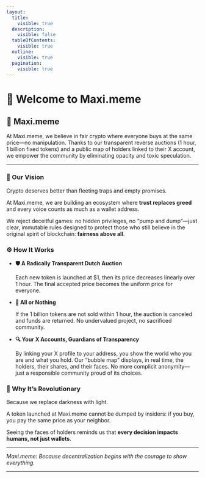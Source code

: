 ```yaml
---
layout:
  title:
    visible: true
  description:
    visible: false
  tableOfContents:
    visible: true
  outline:
    visible: true
  pagination:
    visible: true
---
```


# 🤟 Welcome to Maxi.meme

## 🚀 Maxi.meme&#x20;

At Maxi.meme, we believe in fair crypto where everyone buys at the same price—no manipulation. Thanks to our transparent reverse auctions (1 hour, 1 billion fixed tokens) and a public map of holders linked to their X account, we empower the community by eliminating opacity and toxic speculation.

***

### 🌟 Our Vision

Crypto deserves better than fleeting traps and empty promises.

At Maxi.meme, we are building an ecosystem where **trust replaces greed** and every voice counts as much as a wallet address.

We reject deceitful games: no hidden privileges, no “pump and dump”—just clear, immutable rules designed to protect those who still believe in the original spirit of blockchain: **fairness above all**.

### ⚙️ How It Works

*   **🛡️ A Radically Transparent Dutch Auction**

    Each new token is launched at $1, then its price decreases linearly over 1 hour. The final accepted price becomes the uniform price for everyone.
*   **🎯 All or Nothing**

    If the 1 billion tokens are not sold within 1 hour, the auction is canceled and funds are returned. No undervalued project, no sacrificed community.
*   **🔍 Your X Accounts, Guardians of Transparency**

    By linking your X profile to your address, you show the world who you are and what you hold. Our “bubble map” displays, in real time, the holders, their shares, and their faces. No more complicit anonymity—just a responsible community proud of its choices.

### 🚀 Why It’s Revolutionary

Because we replace darkness with light.

A token launched at Maxi.meme cannot be dumped by insiders: if you buy, you pay the same price as your neighbor.

Seeing the faces of holders reminds us that **every decision impacts humans, not just wallets**.

***

_Maxi.meme: Because decentralization begins with the courage to show everything._

***
